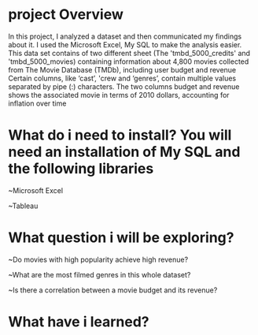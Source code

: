 # project Overview
In this project, I analyzed a dataset and then communicated my findings about it. I used the Microsoft Excel, My SQL to make the analysis easier. This data set contains of two different sheet (The 'tmbd_5000_credits' and 'tmbd_5000_movies) containing information about 4,800 movies collected from The Movie Database (TMDb), including user budget and revenue Certain columns, like ‘cast’, 'crew and ‘genres’, contain multiple values separated by pipe (:) characters. The two columns budget and revenue shows the associated movie in terms of 2010 dollars, accounting for inflation over time
# What do i need to install? You will need an installation of My SQL and the following libraries
~Microsoft Excel

~Tableau
# What question i will be exploring?
~Do movies with high popularity achieve high revenue?

~What are the most filmed genres in this whole dataset?

~Is there a correlation between a movie budget and its revenue?
# What have i learned?


